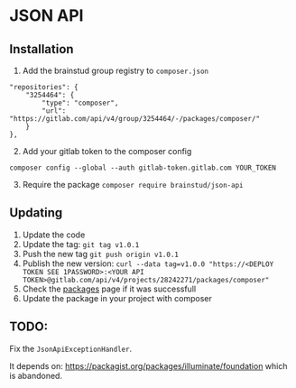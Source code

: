 # JSON API

## Installation

1. Add the brainstud group registry to `composer.json`

```
"repositories": {
    "3254464": {
        "type": "composer",
        "url": "https://gitlab.com/api/v4/group/3254464/-/packages/composer/"
    }
},
```

2. Add your gitlab token to the composer config

`composer config --global --auth gitlab-token.gitlab.com YOUR_TOKEN`

3. Require the package
`composer require brainstud/json-api`

## Updating

1. Update the code
2. Update the tag: `git tag v1.0.1`
3. Push the new tag `git push origin v1.0.1`
4. Publish the new version: `curl --data tag=v1.0.0 "https://<DEPLOY TOKEN SEE 1PASSWORD>:<YOUR API TOKEN>@gitlab.com/api/v4/projects/28242271/packages/composer"`
5. Check the [packages](https://gitlab.com/brainstud/packages/json-api/-/packages) page if it was successfull
6. Update the package in your project with composer


## TODO:
Fix the `JsonApiExceptionHandler`.

It depends on: https://packagist.org/packages/illuminate/foundation which is abandoned.